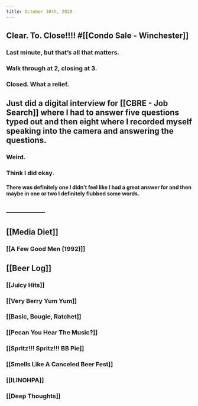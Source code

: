 ```yaml
---
title: October 30th, 2020
---
```


## Clear. To. Close!!!! #[[Condo Sale - Winchester]]
### Last minute, but that’s all that matters. 

### Walk through at 2, closing at 3.

### Closed. What a relief.

## Just did a digital interview for [[CBRE - Job Search]] where I had to answer five questions typed out and then eight where I recorded myself speaking into the camera and answering the questions.
### Weird.

### Think I did okay.
#### There was definitely one I didn’t feel like I had a great answer for and then maybe in one or two I definitely flubbed some words.

## —————

## [[Media Diet]]
### [[A Few Good Men (1992)]]

## [[Beer Log]]
### [[Juicy Hits]]

### [[Very Berry Yum Yum]]

### [[Basic, Bougie, Ratchet]]

### [[Pecan You Hear The Music?]]

### [[Spritz!!! Spritz!!! BB Pie]]

### [[Smells Like A Canceled Beer Fest]]

### [[ILINOHPA]]

### [[Deep Thoughts]]
